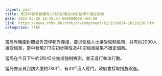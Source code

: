 ```yaml
---
layout: post
title: 秀茂坪邨秀義樓有273宗初陽及40宗結果不確定個案
date: 2022-02-26 16:45:54.000000000 +08:00
link: https://news.rthk.hk/rthk/ch/component/k2/1636034-20220226.htm
categories: rthk
---
```


當局昨晚圍封觀塘秀茂坪邨秀義樓，要求受檢人士接受強制檢測，共有約2030人接受檢測，當中發現273宗初步陽性及40宗檢測結果不確定個案。

當局在今日下午約2時45分完成強制檢測，並正進行執法行動。

當局亦派員到訪大廈約780戶，有31戶沒人應門，政府會採取措施跟進。
